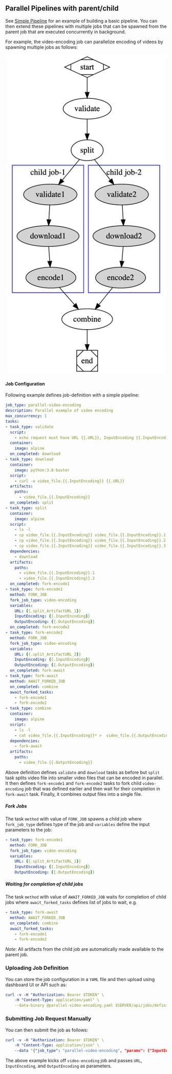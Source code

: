 ## Parallel Pipelines with parent/child
See [Simple Pipeline](pipelines.md) for an example of building a basic pipeline. You can then extend
these pipelines with multiple jobs that can be spawned from the parent job that are executed concurrently 
in background.

For example, the video-encoding job can parallelize encoding of videos by spawning multiple jobs as follows:

![DataFlow](examples/parallel-video-pipeline.png)

#### Job Configuration
Following example defines job-definition with a simple pipeline:
```yaml
job_type: parallel-video-encoding
description: Parallel example of video encoding
max_concurrency: 1
tasks:
- task_type: validate
  script:
    - echo request must have URL {{.URL}}, InputEncoding {{.InputEncoding}} and OutputEncoding {{.OutputEncoding}}
  container:
    image: alpine
  on_completed: download
- task_type: download
  container:
    image: python:3.8-buster
  script:
    - curl -o video_file.{{.InputEncoding}} {{.URL}}
  artifacts:
    paths:
      - video_file.{{.InputEncoding}}
  on_completed: split
- task_type: split
  container:
    image: alpine
  script:
    - ls -l
    - cp video_file.{{.InputEncoding}} video_file.{{.InputEncoding}}.1
    - cp video_file.{{.InputEncoding}} video_file.{{.InputEncoding}}.2
    - cp video_file.{{.InputEncoding}} video_file.{{.InputEncoding}}.3
  dependencies:
    - download
  artifacts:
    paths:
      - video_file.{{.InputEncoding}}.1
      - video_file.{{.InputEncoding}}.2
  on_completed: fork-encode1
- task_type: fork-encode1
  method: FORK_JOB
  fork_job_type: video-encoding
  variables:
    URL: {{.split_ArtifactURL_1}}
    InputEncoding: {{.InputEncoding}}
    OutputEncoding: {{.OutputEncoding}}
  on_completed: fork-encode2
- task_type: fork-encode2
  method: FORK_JOB
  fork_job_type: video-encoding
  variables:
    URL: {{.split_ArtifactURL_2}}
    InputEncoding: {{.InputEncoding}}
    OutputEncoding: {{.OutputEncoding}}
  on_completed: fork-await
- task_type: fork-await
  method: AWAIT_FORKED_JOB
  on_completed: combine
  await_forked_tasks:
    - fork-encode1
    - fork-encode2
- task_type: combine
  container:
    image: alpine
  script:
    - ls -l
    - cat video_file.{{.InputEncoding}}* >  video_file.{{.OutputEncoding}}
  dependencies:
    - fork-await
  artifacts:
    paths:
      - video_file.{{.OutputEncoding}}
```

Above definition defines `validate` and `download` tasks as before but `split` task splits video file into smaller
video files that can be encoded in parallel. It then defines `fork-encode1` and `fork-encode2` tasks to fork child `video-encoding`
job that was defined earlier and then wait for their completion in `fork-await` task. Finally, it combines output
files into a single file.

##### Fork Jobs
The task `method` with value of `FORK_JOB` spawns a child job where `fork_job_type` defines type of the job and `variables` define the input parameters to the job:
```yaml
- task_type: fork-encode1
  method: FORK_JOB
  fork_job_type: video-encoding
  variables:
    URL: {{.split_ArtifactURL_1}}
    InputEncoding: {{.InputEncoding}}
    OutputEncoding: {{.OutputEncoding}}
```

##### Waiting for completion of child jobs
The task `method` with value of `AWAIT_FORKED_JOB` waits for completion of child jobs where `await_forked_tasks` defines
list of jobs to wait, e.g.
```yaml
- task_type: fork-await
  method: AWAIT_FORKED_JOB
  on_completed: combine
  await_forked_tasks:
    - fork-encode1
    - fork-encode2
```

*Note*: All artifacts from the child job are automatically made available to the parent job.


### Uploading Job Definition
You can store the job configuration in a `YAML` file and then upload using dashboard UI or API such as:

```yaml
curl -v -H "Authorization: Bearer $TOKEN" \
    -H "Content-Type: application/yaml" \
    --data-binary @parallel-video-encoding.yaml $SERVER/api/jobs/definitions
```
### Submitting Job Request Manually
You can then submit the job as follows:

```yaml
curl -v -H "Authorization: Bearer $TOKEN" \
    -H "Content-Type: application/json" \
    --data '{"job_type": "parallel-video-encoding", "params": {"InputEncoding": "MP4", "OutputEncoding": "WebM", "URL": "https://github.com"}}' $SERVER/api/jobs/requests
```
The above example kicks off `video-encoding` job and passes `URL`, `InputEncoding`, and `OutputEncoding` as parameters.
